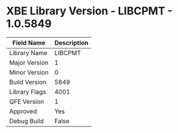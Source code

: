 # XBE Library Version - LIBCPMT - 1.0.5849

| Field Name | Description |
|---|---|
| Library Name | LIBCPMT |
| Major Version | 1 |
| Minor Version | 0 |
| Build Version | 5849 |
| Library Flags | 4001 |
| QFE Version | 1 |
| Approved | Yes |
| Debug Build | False |
